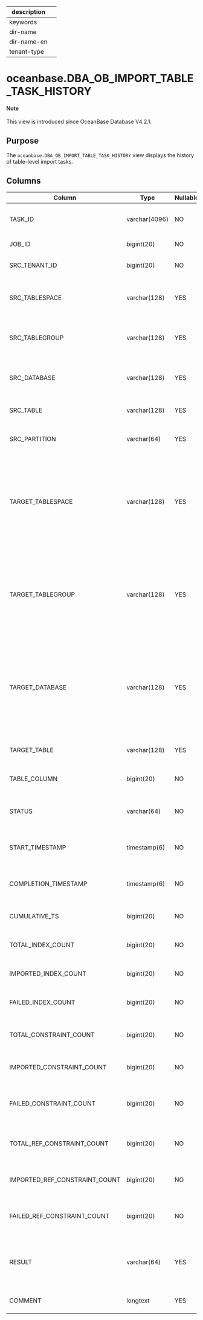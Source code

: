 | description ||
|---|---|
| keywords ||
| dir-name ||
| dir-name-en ||
| tenant-type ||

# oceanbase.DBA_OB_IMPORT_TABLE_TASK_HISTORY

<main id="notice" type='explain'>
  <h4>Note</h4>
  <p>This view is introduced since OceanBase Database V4.2.1. </p>
</main>

## Purpose

The `oceanbase.DBA_OB_IMPORT_TABLE_TASK_HISTORY` view displays the history of table-level import tasks. 

## Columns

| **Column** | **Type** | **Nullable?** | **Description** |
| --- | --- | --- | --- |
| TASK_ID | varchar(4096) | NO | The ID of the load balancing task. |
| JOB_ID | bigint(20) | NO | The ID of the task. |
| SRC_TENANT_ID | bigint(20) | NO | The ID of the source tenant. |
| SRC_TABLESPACE | varchar(128) | YES | The tablespace to which the source table belongs. |
| SRC_TABLEGROUP | varchar(128) | YES | The table group to which the source table belongs. |
| SRC_DATABASE | varchar(128) | YES | The database to which the source table belongs. |
| SRC_TABLE | varchar(128) | YES | The name of the source table. |
| SRC_PARTITION | varchar(64) | YES | The name of a partition in the source table. |
| TARGET_TABLESPACE | varchar(128) | YES | The name of the target tablespace to which the table is to be remapped. This column is left empty if the table does not need to be remapped. |
| TARGET_TABLEGROUP | varchar(128) | YES | The name of the target table group to which the table is to be remapped. This column is left empty if the table does not need to be remapped. |
| TARGET_DATABASE | varchar(128) | YES | The name of the target database to which the table is to be remapped. This column is left empty if the table does not need to be remapped. |
| TARGET_TABLE | varchar(128) | YES | The name of the destination table. |
| TABLE_COLUMN | bigint(20) | NO | The number of columns in the table. |
| STATUS | varchar(64) | NO | The status of the import task. The value is `FINISH`. |
| START_TIMESTAMP | timestamp(6) | NO | The time on the tenant when the task started. |
| COMPLETION_TIMESTAMP | timestamp(6) | NO | The time on the tenant when the task was completed. |
| CUMULATIVE_TS | bigint(20) | NO | The cumulative time. |
| TOTAL_INDEX_COUNT | bigint(20) | NO | The total number of indexes to import. |
| IMPORTED_INDEX_COUNT | bigint(20) | NO | The number of indexes imported. |
| FAILED_INDEX_COUNT | bigint(20) | NO | The number of indexes failed to be imported. |
| TOTAL_CONSTRAINT_COUNT | bigint(20) | NO | The total number of constraints to import. |
| IMPORTED_CONSTRAINT_COUNT | bigint(20) | NO | The number of constraints imported. |
| FAILED_CONSTRAINT_COUNT | bigint(20) | NO | The number of constraints failed to be imported. |
| TOTAL_REF_CONSTRAINT_COUNT | bigint(20) | NO | The total number of referenced constraints to import. |
| IMPORTED_REF_CONSTRAINT_COUNT | bigint(20) | NO | The number of referenced constraints imported. |
| FAILED_REF_CONSTRAINT_COUNT | bigint(20) | NO | The number of referenced constraints failed to be imported. |
| RESULT | varchar(64) | YES | The result of the task. Valid values:<ul><li>SUCCESS  </li><li>FAIL </li></ul> |
| COMMENT | longtext | YES | The additional information. |
